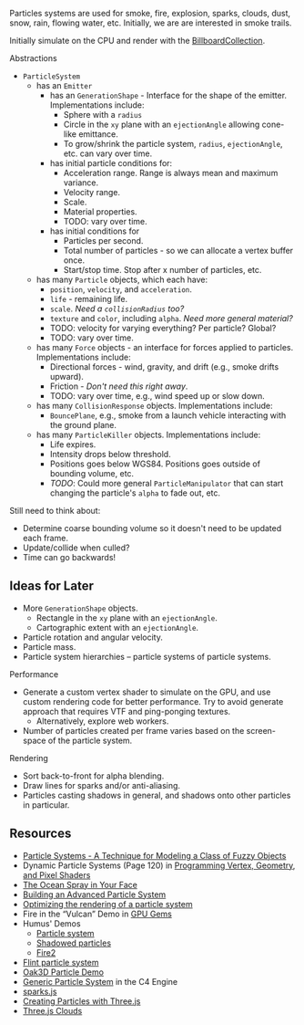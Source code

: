 Particles systems are used for smoke, fire, explosion, sparks, clouds, dust, snow, rain, flowing water, etc.  Initially, we are are interested in smoke trails.

Initially simulate on the CPU and render with the [BillboardCollection](http://cesium.agi.com/Cesium/Build/Documentation/BillboardCollection.html).

Abstractions
* `ParticleSystem`
   * has an `Emitter`
      * has an `GenerationShape` - Interface for the shape of the emitter.  Implementations include:
         * Sphere with a `radius`
         * Circle in the `xy` plane with an `ejectionAngle` allowing cone-like emittance.
         * To grow/shrink the particle system, `radius`, `ejectionAngle`, etc. can vary over time.
      * has initial particle conditions for:
         * Acceleration range.  Range is always mean and maximum variance.
         * Velocity range.
         * Scale.
         * Material properties.
         * TODO: vary over time.
      * has initial conditions for
         * Particles per second.
         * Total number of particles - so we can allocate a vertex buffer once.
         * Start/stop time.  Stop after x number of particles, etc.
   * has many `Particle` objects, which each have:
      * `position`, `velocity`, and `acceleration`.
      * `life` - remaining life.
      * `scale`.  _Need a `collisionRadius` too?_
      * `texture` and `color`, including `alpha`.  _Need more general material?_
      * TODO: velocity for varying everything?  Per particle?  Global?
      * TODO: vary over time.
   * has many `Force` objects - an interface for forces applied to particles.  Implementations include:
      * Directional forces - wind, gravity, and drift (e.g., smoke drifts upward).
      * Friction - _Don't need this right away_.
      * TODO: vary over time, e.g., wind speed up or slow down.
   * has many `CollisionResponse` objects.  Implementations include:
      * `BouncePlane`, e.g., smoke from a launch vehicle interacting with the ground plane.
   * has many `ParticleKiller` objects.  Implementations include:
      * Life expires.
      * Intensity drops below threshold.
      * Positions goes below WGS84.  Positions goes outside of bounding volume, etc.
      * _TODO_: Could more general `ParticleManipulator` that can start changing the particle's `alpha` to fade out, etc.

Still need to think about:
* Determine coarse bounding volume so it doesn't need to be updated each frame.
* Update/collide when culled?
* Time can go backwards!

## Ideas for Later

* More `GenerationShape` objects.
   * Rectangle in the `xy` plane with an `ejectionAngle`.
   * Cartographic extent with an `ejectionAngle`.
* Particle rotation and angular velocity.
* Particle mass.
* Particle system hierarchies – particle systems of particle systems.

Performance
* Generate a custom vertex shader to simulate on the GPU, and use custom rendering code for better performance.  Try to avoid generate approach that requires VTF and ping-ponging textures.
   * Alternatively, explore web workers.
* Number of particles created per frame varies based on the screen-space of the particle system.

Rendering
* Sort back-to-front for alpha blending.
* Draw lines for sparks and/or anti-aliasing.
* Particles casting shadows in general, and shadows onto other particles in particular.

## Resources

* [Particle Systems  - A Technique  for Modeling  a  Class of Fuzzy Objects]( http://www.lri.fr/~mbl/ENS/IG2/devoir2/files/docs/fuzzyParticles.pdf)
* Dynamic Particle Systems (Page 120) in [Programming Vertex, Geometry, and Pixel Shaders](http://prelight.googlecode.com/files/Programming%20Vertex%20Geometry%20and%20Pixel%20Shaders.pdf)
* [The Ocean Spray in Your Face](http://www.lri.fr/~mbl/ENS/IG2/devoir2/files/docs/particles.pdf)
* [Building an Advanced Particle System](http://www.gamasutra.com/view/feature/131565/building_an_advanced_particle_.php)
* [Optimizing the rendering of a particle system](http://realtimecollisiondetection.net/blog/?p=91)
* Fire in the “Vulcan” Demo in [GPU Gems]( http://http.developer.nvidia.com/GPUGems/gpugems_ch06.html)
* Humus' Demos
   * [Particle system](http://www.humus.name/index.php?page=3D&ID=13)
   * [Shadowed particles](http://www.humus.name/index.php?page=3D&ID=15)
   * [Fire2](http://www.humus.name/index.php?page=3D&ID=48)
* [Flint particle system](http://flintparticles.org/)
* [Oak3D Particle Demo](http://www.oak3d.com/demo/Engine_Particle.html)
* [Generic Particle System](http://www.terathon.com/wiki/index.php/Generic_Particle_System) in the C4 Engine
* [sparks.js](https://github.com/zz85/sparks.js)
* [Creating Particles with Three.js](http://www.aerotwist.com/tutorials/creating-particles-with-three-js/)
* [Three.js Clouds](http://mrdoob.com/lab/javascript/webgl/clouds/)
